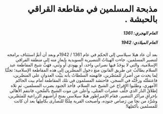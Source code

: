 <h1 dir="rtl">مذبحة المسلمين في مقاطعة القراقي بالحبشة .</h1>

<h5 dir="rtl">العام الهجري:  1361

العام الميلادي: 1942

</h5>

<p dir="rtl">بعد أن عاد هيلا سيلاسي إلى الحكم في عام 1361 / 1942م وبعد أن أتمَّ استئناف برامجه لتنصير المسلمين، جاءت الهيئاتُ التنصيرية السويدية بإيعازٍ منه إلى منطقة القراقي الإسلامية، والتي لا يوجَدُ فيها نصراني واحد، أو يهودي أو وثني، فهَبَّ شيخ المقاطعة عبد السلام يطالبُ عن طريق القانون منعَ دخول المنصِّرين إلى هذه المقاطعة الإسلامية؛ تجنُّبًا لِما يحدث من أضرار للمنَصِّرين، فاتهمته السلطاتُ بأنه يبَيِّت العدوان على المنصِّرين، فاعتقلَتْه وزجَّتْه في السجن، فاحتشد المسلمون في تلك المقاطعة أمام بيت الحاكم الأمهري، وطلبوا الإفراجَ عن الشيخ عبد السلام، فأخذ الجنود بضرب المسلمين، ثم تلاه إطلاقُ النار الذي خلَّف عشرات القتلى، وأعلن عن موت الشيخ بالسَّجنِ، فانتقم الأهالي بإحراقِ مراكز التنصير، فقام الإمبراطور هيلا سيلاسي بمنحِ أراضيهم الزراعية للمنَصِّرين، وشَرَّد من نجا مِن رَصاص جنودِه، وأصبحت القرية مِلكًا للنصارى بكامِلِها بعد أن كانت للمسلمين بأكمَلِها!</p></br>
